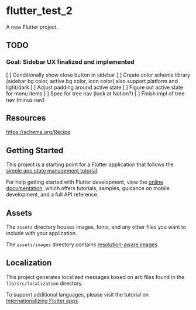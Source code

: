 # flutter_test_2

A new Flutter project.

## TODO
### Goal: Sidebar UX finalized and implemented
[ ] Conditionally show close button in sidebar
[ ] Create color scheme library (sidebar bg color, active bg color, icon color) also support platform and light/dark
[ ] Adjust padding around active state
[ ] Figure out active state for menu items
[ ] Spec for tree nav (look at Notion?)
[ ] Finish impl of tree nav (minus nav)

## Resources
https://schema.org/Recipe

## Getting Started

This project is a starting point for a Flutter application that follows the
[simple app state management
tutorial](https://flutter.dev/docs/development/data-and-backend/state-mgmt/simple).

For help getting started with Flutter development, view the
[online documentation](https://flutter.dev/docs), which offers tutorials,
samples, guidance on mobile development, and a full API reference.

## Assets

The `assets` directory houses images, fonts, and any other files you want to
include with your application.

The `assets/images` directory contains [resolution-aware
images](https://flutter.dev/docs/development/ui/assets-and-images#resolution-aware).

## Localization

This project generates localized messages based on arb files found in
the `lib/src/localization` directory.

To support additional languages, please visit the tutorial on
[Internationalizing Flutter
apps](https://flutter.dev/docs/development/accessibility-and-localization/internationalization)
